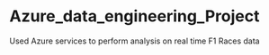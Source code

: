 # Azure_data_engineering_Project
Used Azure services to perform analysis on real time F1 Races data
